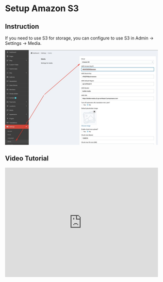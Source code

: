 # Setup Amazon S3

## Instruction

If you need to use S3 for storage, you can configure to use S3 in Admin -> Settings -> Media.

![Image](/images/media-s3-setting.jpg)

## Video Tutorial

<iframe width="100%" height="360" src="https://www.youtube.com/embed/FIvxmmgrHEs" title="YouTube video player" frameborder="0" allow="accelerometer; autoplay; clipboard-write; encrypted-media; gyroscope; picture-in-picture" allowfullscreen></iframe>
